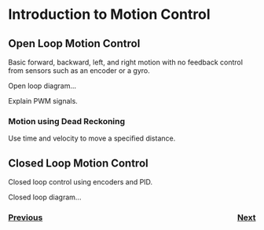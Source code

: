 # Introduction to Motion Control

## Open Loop Motion Control
Basic forward, backward, left, and right motion with no feedback control from sensors such as an encoder or a gyro. 

Open loop diagram...

Explain PWM signals.

### Motion using Dead Reckoning

Use time and velocity to move a specified distance.

## Closed Loop Motion Control

Closed loop control using encoders and PID.

Closed loop diagram...

<h3><span style="float:left">
<a href="../Kinematics/intro">Previous</a></span>
<span style="float:right">
<a href="../Trajectory/intro">Next</a></span></h3>
